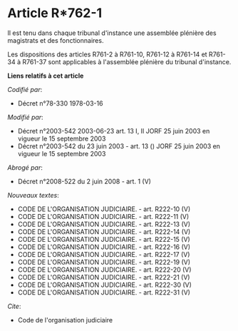 # Article R*762-1

Il est tenu dans chaque tribunal d'instance une assemblée plénière des magistrats et des fonctionnaires.

Les dispositions des articles R761-2 à R761-10, R761-12 à R761-14 et R761-34 à R761-37 sont applicables à l'assemblée
plénière du tribunal d'instance.

**Liens relatifs à cet article**

_Codifié par_:

  - Décret n°78-330 1978-03-16

_Modifié par_:

  - Décret n°2003-542 2003-06-23 art. 13 I, II JORF 25 juin 2003 en vigueur le 15 septembre 2003
  - Décret n°2003-542 du 23 juin 2003 - art. 13 () JORF 25 juin 2003 en vigueur le 15 septembre 2003

_Abrogé par_:

  - Décret n°2008-522 du 2 juin 2008 - art. 1 (V)

_Nouveaux textes_:

  - CODE DE L'ORGANISATION JUDICIAIRE. - art. R222-10 (V)
  - CODE DE L'ORGANISATION JUDICIAIRE. - art. R222-11 (V)
  - CODE DE L'ORGANISATION JUDICIAIRE. - art. R222-13 (V)
  - CODE DE L'ORGANISATION JUDICIAIRE. - art. R222-14 (V)
  - CODE DE L'ORGANISATION JUDICIAIRE. - art. R222-15 (V)
  - CODE DE L'ORGANISATION JUDICIAIRE. - art. R222-16 (V)
  - CODE DE L'ORGANISATION JUDICIAIRE. - art. R222-17 (V)
  - CODE DE L'ORGANISATION JUDICIAIRE. - art. R222-19 (V)
  - CODE DE L'ORGANISATION JUDICIAIRE. - art. R222-20 (V)
  - CODE DE L'ORGANISATION JUDICIAIRE. - art. R222-21 (V)
  - CODE DE L'ORGANISATION JUDICIAIRE. - art. R222-30 (V)
  - CODE DE L'ORGANISATION JUDICIAIRE. - art. R222-31 (V)

_Cite_:

  - Code de l'organisation judiciaire
